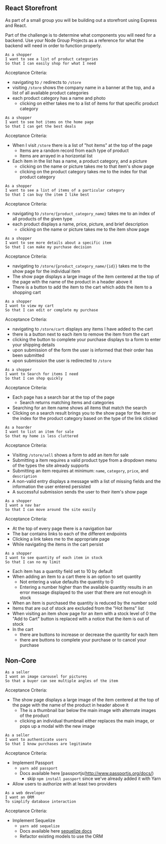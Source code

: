 ## React Storefront

As part of a small group you will be building out a storefront using Express and React.

Part of the challenge is to determine what components you will need for a backend. Use your Node Group Projects as a reference for what the backend will need in order to function properly.

```no-highlight
As a shopper
I want to see a list of product categories
So that I can easily shop for what I need
```

Acceptance Criteria:

- navigating to `/` redirects to `/store`
- visiting `/store` shows the company name in a banner at the top, and a list of all available product categories
- each product category has a name and photo
  - clicking on either takes me to a list of items for that specific product category

```no-highlight
As a shopper
I want to see hot items on the home page
So that I can get the best deals
```

Acceptance Criteria:

- When I visit `/store` there is a list of "hot items" at the top of the page
  - Items are a random record from each type of product
  - Items are arrayed in a horizontal list
- Each item in the list has a name, a product category, and a picture
  - clicking on the name or picture takes me to that item's show page
  - clicking on the product category takes me to the index for that product category

```no-highlight
As a shopper
I want to see a list of items of a particular category
So that I can buy the item I like best
```

Acceptance Criteria:

- navigating to `/store/{product_category_name}` takes me to an index of all products of the given type
- each product displays a name, price, picture, and brief description
  - clicking on the name or picture takes me to the item show page

```no-highlight
As a shopper
I want to see more details about a specific item
So that I can make my purchase decision
```

Acceptance Criteria:

- navigating to `/store/{product_category_name/{id}}` takes me to the show page for the individual item
- The show page displays a large image of the item centered at the top of the page with the name of the product in a header above it
- There is a button to add the item to the cart which adds the item to a shopping cart

```no-highlight
As a shopper
I want to view my cart
So that I can edit or complete my purchase
```

Acceptance Criteria:

- navigating to `/store/cart` displays any items I have added to the cart
- there is a button next to each item to remove the item from the cart
- clicking the button to complete your purchase displays to a form to enter your shipping details
- upon submission of the form the user is informed that their order has been submitted
- upon submission the user is redirected to `/store`

```no-highlight
As a shopper
I want to Search for items I need
So that I can shop quickly
```

Acceptance Criteria:

- Each page has a search bar at the top of the page
  - Search returns matching items and categories
- Searching for an item name shows all items that match the search
- Clicking on a search result brings you to the show page for the item or the index for the product category based on the type of the link clicked

```no-highlight
As a hoarder
I want to list an item for sale
So that my home is less cluttered
```

Acceptance Criteria:

- Visiting `/store/sell` shows a form to add an item for sale
- Submitting a item requires a valid product type from a dropdown menu of the types the site already supports
- Submitting an item requires at minimum: `name`, `category`, `price`, and `description`
- A non-valid entry displays a message with a list of missing fields and the information the user entered persisted
- A successful submission sends the user to their item's show page

```no-highlight
As a shopper
I want a nav bar
So that I can move around the site easily
```

Acceptance Criteria:

- At the top of every page there is a navigation bar
- The bar contains links to each of the different endpoints
- Clicking a link takes me to the appropriate page
- While navigating the items in the cart persist

```no-highlight
As a shopper
I want to see quantity of each item in stock
So that I can no my limit
```

- Each item has a quantity field set to 10 by default
- When adding an item to a cart there is an option to set quantity
  - Not entering a value defaults the quantity to 0
  - Entering a number higher than the available quantity results in an error message displayed to the user that there are not enough in stock
- When an item is purchased the quantity is reduced by the number sold
- Items that are out of stock are excluded from the "Hot Items" list
- When visiting an item show page for an item with a stock level of 0 the "Add to Cart" button is replaced with a notice that the item is out of stock
- In the cart
  - there are buttons to increase or decrease the quantity for each item
  - there are buttons to complete your purchase or to cancel your purchase

## Non-Core

```no-highlight
As a seller
I want an image carousel for pictures
So that a buyer can see multiple angles of the item
```

Acceptance Criteria:

- The show page displays a large image of the item centered at the top of the page with the name of the product in header above it
  - The is a thumbnail bar below the main image with alternate images of the product
  - clicking an individual thumbnail either replaces the main image, or pops up a modal with the new image

```no-highlight
As a seller
I want to authenticate users
So that I know purchases are legitimate
```

Acceptance Criteria:

- Implement Passport
  - `yarn add passport`
  - Docs available here [passportjs(http://www.passportjs.org/docs/)
    - skip `npm install passport` since we've already added it with Yarn
- Allow users to authorize with at least two providers

```
As a web developer
I want an ORM
To simplify database interaction
```

Acceptance Criteria:

- Implement Sequelize
  - `yarn add sequelize`
  - Docs available here [sequelize docs](https://sequelize.org)
  - Refactor existing models to use the ORM
